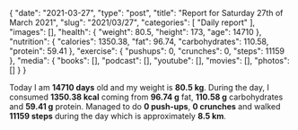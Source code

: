 {
    "date": "2021-03-27",
    "type": "post",
    "title": "Report for Saturday 27th of March 2021",
    "slug": "2021\/03\/27",
    "categories": [
        "Daily report"
    ],
    "images": [],
    "health": {
        "weight": 80.5,
        "height": 173,
        "age": 14710
    },
    "nutrition": {
        "calories": 1350.38,
        "fat": 96.74,
        "carbohydrates": 110.58,
        "protein": 59.41
    },
    "exercise": {
        "pushups": 0,
        "crunches": 0,
        "steps": 11159
    },
    "media": {
        "books": [],
        "podcast": [],
        "youtube": [],
        "movies": [],
        "photos": []
    }
}

Today I am <strong>14710 days</strong> old and my weight is <strong>80.5 kg</strong>. During the day, I consumed <strong>1350.38 kcal</strong> coming from <strong>96.74 g</strong> fat, <strong>110.58 g</strong> carbohydrates and <strong>59.41 g</strong> protein. Managed to do <strong>0 push-ups</strong>, <strong>0 crunches</strong> and walked <strong>11159 steps</strong> during the day which is approximately <strong>8.5 km</strong>.